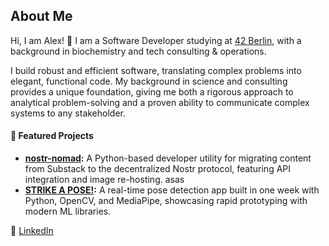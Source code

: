 ## About Me

Hi, I am Alex! 👋
I am a Software Developer studying at [42 Berlin](https://42berlin.de/), with a background in biochemistry and tech consulting & operations.

I build robust and efficient software, translating complex problems into elegant, functional code. My background in science and consulting provides a unique foundation, giving me both a rigorous approach to analytical problem-solving and a proven ability to communicate complex systems to any stakeholder.

#### 🚀 Featured Projects

- **[nostr-nomad](https://github.com/alx-sch/nostr-nomad):** A Python-based developer utility for migrating content from Substack to the decentralized Nostr protocol, featuring API integration and image re-hosting.
asas
- **[STRIKE A POSE!](https://github.com/alx-sch/STRIKE_A_POSE):** A real-time pose detection app built in one week with Python, OpenCV, and MediaPipe, showcasing rapid prototyping with modern ML libraries.

💼 [LinkedIn](https://www.linkedin.com/in/alex-o-schenk/)  
